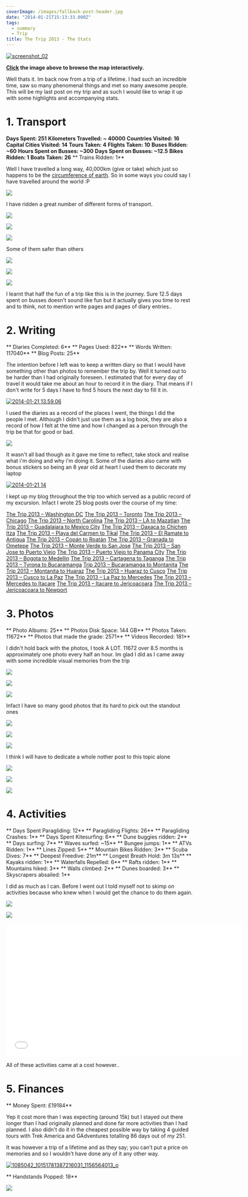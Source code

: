 ```yaml
---
coverImage: /images/fallback-post-header.jpg
date: "2014-01-21T15:13:33.000Z"
tags:
  - summary
  - Trip
title: The Trip 2013 - The Stats
---
```


[![screenshot_02](/wp-content/uploads/2014/01/screenshot_02.png)](https://mapsengine.google.com/map/embed?mid=zqHG_2WyX1Rw.kX4lL2DfOU1E)

**[ Click](https://mapsengine.google.com/map/embed?mid=zqHG_2WyX1Rw.kX4lL2DfOU1E) the image above to browse the map interactively.**

Well thats it. Im back now from a trip of a lifetime. I had such an incredible time, saw so many phenomenal things and met so many awesome people. This will be my last post on my trip and as such I would like to wrap it up with some highlights and accompanying stats.

<!-- more -->

# 1\. Transport

**Days Spent: 251**
**Kilometers Travelled: ~ 40000**
**Countries Visited: 16**
**Capital Cities Visited: 14**
**Tours Taken: 4**
**Flights Taken: 10**
**Buses Ridden: ~60**
**Hours Spent on Busses: ~300**
**Days Spent on Busses: ~12.5**
**Bikes Ridden: 1**
**Boats Taken: 26**
** Trains Ridden: 1**

Well I have travelled a long way, 40,000km (give or take) which just so happens to be the [circumference of earth](https://www.google.co.uk/search?q=circumference+of+the+earth&oq=cir&aqs=chrome.1.69i57j69i59j69i65j69i59j0l2.1090j0j4&sourceid=chrome&espv=210&es_sm=93&ie=UTF-8). So in some ways you could say I have travelled around the world :P

![](/wp-content/uploads/2013/07/photo3.jpg)

I have ridden a great number of different forms of transport.

![](/wp-content/uploads/2013/08/photo-691.jpg)

![](/wp-content/uploads/2013/11/photo-781.jpg)

![](/wp-content/uploads/2013/11/photo-32.jpg)

Some of them safer than others

![](/wp-content/uploads/2013/08/photo-94.jpg)

![](/wp-content/uploads/2013/08/photo-414.jpg)

![](/wp-content/uploads/2013/07/photo-572.jpg)

I learnt that half the fun of a trip like this is in the journey. Sure 12.5 days spent on busses doesn't sound like fun but it actually gives you time to rest and to think, not to mention write pages and pages of diary entries..

# 2\. Writing

** Diaries Completed: 6**
** Pages Used: 822**
** Words Written: 117040**
** Blog Posts: 25**

The intention before I left was to keep a written diary so that I would have something other than photos to remember the trip by. Well it turned out to be harder than I had originally foreseen. I estimated that for every day of travel it would take me about an hour to record it in the diary. That means if I don't write for 5 days I have to find 5 hours the next day to fill it in.

[![2014-01-21 13.59.06](/wp-content/uploads/2014/01/2014-01-21-13.59.06-1024x768.jpg)](/wp-content/uploads/2014/01/2014-01-21-13.59.06.jpg)

I used the diaries as a record of the places I went, the things I did the people I met. Although I didn't just use them as a log book, they are also a record of how I felt at the time and how I changed as a person through the trip be that for good or bad.

![](/wp-content/uploads/2013/07/photo-623.jpg)

It wasn't all bad though as it gave me time to reflect, take stock and realise what i'm doing and why i'm doing it. Some of the diaries also came with bonus stickers so being an 8 year old at heart I used them to decorate my laptop

[![2014-01-21 14](/wp-content/uploads/2014/01/2014-01-21-14-1024x768.jpg)](/wp-content/uploads/2014/01/2014-01-21-14.jpg)

I kept up my blog throughout the trip too which served as a public record of my excursion. Infact I wrote 25 blog posts over the course of my time:

[The Trip 2013 – Washington DC](https://mikecann.co.uk/travel/the-trip-2013-washington-dc/)
[The Trip 2013 – Toronto](https://mikecann.co.uk/travel/the-trip-2013-toronto/)
[The Trip 2013 – Chicago](https://mikecann.co.uk/travel/the-trip-2013-chicago/)
[The Trip 2013 – North Carolina](https://mikecann.co.uk/travel/the-trip-2013-north-carolina/)
[The Trip 2013 – LA to Mazatlan](https://mikecann.co.uk/travel/the-trip-2013-la-to-mazatlan/)
[The Trip 2013 – Guadalajara to Mexico City](https://mikecann.co.uk/uncategorized/the-trip-2013-guadalajara-to-mexico-city/)
[The Trip 2013 – Oaxaca to Chichen Itza](https://mikecann.co.uk/travel/the-trip-2013-oaxaca-to-chichen-itza/)
[The Trip 2013 – Playa del Carmen to Tikal](https://mikecann.co.uk/travel/the-trip-2013-playa-del-carmen-to-tikal/)
[The Trip 2013 – El Ramate to Antigua](https://mikecann.co.uk/travel/the-trip-2013-el-ramate-to-antigua/)
[The Trip 2013 – Copán to Roatán](https://mikecann.co.uk/travel/the-trip-2013-copan-to-roatan/)
[The Trip 2013 – Granada to Ometepe](https://mikecann.co.uk/travel/the-trip-2013-granada-to-ometepe/)
[The Trip 2013 – Monte Verde to San Jose](https://mikecann.co.uk/travel/the-trip-2013-monte-verde-to-san-jose/)
[The Trip 2013 – San Jose to Puerto Viejo](https://mikecann.co.uk/travel/the-trip-2013-san-jose-to-puerto-viejo/)
[The Trip 2013 – Puerto Viejo to Panama City](https://mikecann.co.uk/travel/the-trip-2013-puerto-viejo-to-panama-city/)
[The Trip 2013 – Bogota to Medellin](https://mikecann.co.uk/travel/the-trip-2013-bogota-to-medellin/)
[The Trip 2013 – Cartagena to Taganga](https://mikecann.co.uk/uncategorized/the-trip-2013-cartagena-to-taganga/)
[The Trip 2013 – Tyrona to Bucaramanga](https://mikecann.co.uk/travel/the-trip-2013-tyrona-to-bucaramanga/)
[Trip 2013 – Bucaramanga to Montanita](https://mikecann.co.uk/travel/trip-2013-bucaramanga-to-montanita/)
[The Trip 2013 – Montanita to Huaraz](https://mikecann.co.uk/travel/the-trip-2013-montanita-to-huaraz/)
[The Trip 2013 – Huaraz to Cusco](https://mikecann.co.uk/travel/the-trip-2013-huaraz-to-cusco/)
[The Trip 2013 – Cusco to La Paz](https://mikecann.co.uk/travel/the-trip-2013-cusco-to-la-paz/)
[The Trip 2013 – La Paz to Mercedes](https://mikecann.co.uk/travel/the-trip-2013-la-paz-to-mercedes/)
[The Trip 2013 – Mercedes to Itacare](https://mikecann.co.uk/travel/the-trip-2013-mercedes-to-itacare/)
[The Trip 2013 – Itacare to Jericoacoara](https://mikecann.co.uk/travel/the-trip-2013-itacare-to-jericoacoara/)
[The Trip 2013 – Jericoacoara to Newport](https://mikecann.co.uk/travel/the-trip-2013-jericoacoara-to-newport/)

# 3\. Photos

** Photo Albums: 25**
** Photos Disk Space: 144 GB**
** Photos Taken: 11672**
** Photos that made the grade: 2571**
** Videos Recorded: 181**

I didn't hold back with the photos, I took A LOT. 11672 over 8.5 months is approximately one photo every half an hour. Im glad I did as I came away with some incredible visual memories from the trip

![](/wp-content/uploads/2013/05/falls2.jpg)

![](/wp-content/uploads/2013/12/photo-181.jpg)

![](/wp-content/uploads/2013/12/photo-34.jpg)

Infact I have so many good photos that its hard to pick out the standout ones

![](/wp-content/uploads/2013/06/photo-46.jpg)

![](/wp-content/uploads/2013/07/photo-702.jpg)

![](/wp-content/uploads/2013/07/photo-561.jpg)

I think I will have to dedicate a whole nother post to this topic alone

![](/wp-content/uploads/2013/10/photo-26.jpg)

![](/wp-content/uploads/2013/10/photo-45.jpg)

![](/wp-content/uploads/2013/11/photo-72.jpg)

# 4\. Activities

** Days Spent Paragliding: 12**
** Paragliding Flights: 26**
** Paragliding Crashes: 1**
** Days Spent Kitesurfing: 6**
** Dune buggies ridden: 2**
** Days surfing: 7**
** Waves surfed: ~15**
** Bungee jumps: 1**
** ATVs Ridden: 1**
** Lines Zipped: 5**
** Mountain Bikes Ridden: 3**
** Scuba Dives: 7**
** Deepest Freedive: 21m**
** Longest Breath Hold: 3m 13s**
** Kayaks ridden: 1**
** Waterfalls Repelled: 6**
** Rafts ridden: 1**
** Mountains hiked: 3**
** Walls climbed: 2**
** Dunes boarded: 3**
** Skyscrapers absailed: 1**

I did as much as I can. Before I went out I told myself not to skimp on activities because who knew when I would get the chance to do them again.

![](/wp-content/uploads/2013/08/photo-94.jpg)

![](/wp-content/uploads/2013/09/photo-772.jpg)

<iframe width="640" height="360" src="//www.youtube.com/embed/p3gaQBr1FAs" frameborder="0" allowfullscreen></iframe>

All of these activities came at a cost however..

# 5\. Finances

** Money Spent: £19184**</p>

Yep it cost more than I was expecting (around 15k) but I stayed out there longer than I had originally planned and done far more activities than I had planned. I also didn't do it in the cheapest possible way by taking 4 guided tours with Trek America and GAdventures totalling 86 days out of my 251.

It was however a trip of a lifetime and as they say; you can't put a price on memories and so I wouldn't have done any of it any other way.

[![1085042_10151781387216031_1156564013_o](/wp-content/uploads/2014/01/1085042_10151781387216031_1156564013_o-1024x915.jpg)](/wp-content/uploads/2014/01/1085042_10151781387216031_1156564013_o.jpg)

** Handstands Popped: 18**

![](/wp-content/uploads/2013/10/photo-851.jpg)
